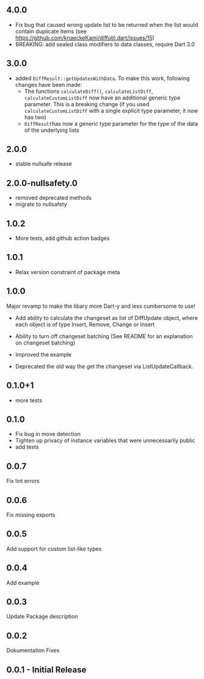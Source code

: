 ## 4.0.0

- Fix bug that caused wrong update list to be returned when the list would contain duplicate items (see https://github.com/knaeckeKami/diffutil.dart/issues/15)
- BREAKING: add sealed class modifiers to data classes, require Dart 3.0

## 3.0.0


- added `DiffResult::getUpdatesWithData`. To make this work, following changes have been made: 
    -  The functions `calculateDiff()`, `calculateListDiff`, `calculateCustomListDiff` now have an additional 
       generic type parameter. This is a breaking change (if you used `calculateCustomListDiff`
       with a single explicit type parameter, it now has two)
    - `DiffResult`has now a generic type parameter for the type of the data of the underlying lists
    

## 2.0.0

- stable nullsafe release

## 2.0.0-nullsafety.0

- removed deprecated methods
- migrate to nullsafety

## 1.0.2

- More tests, add github action badges

## 1.0.1

- Relax version constraint of package meta

## 1.0.0

Major revamp to make the libary more Dart-y and less cumbersome to use!

- Add ability to calculate the changeset as list of DiffUpdate object, where each object is of type Insert, Remove, Change or Insert
- Ability to turn off changeset batching (See README for an explanation on changeset batching)
- Improved the example

- Deprecated the old way the get the changeset via ListUpdateCallback.

## 0.1.0+1

- more tests

## 0.1.0

- Fix bug in move detection
- Tighten up privacy of instance variables that were unnecessarily public
- add tests

## 0.0.7

Fix lint errors

## 0.0.6

Fix missing exports

## 0.0.5

Add support for custom list-like types

## 0.0.4

Add example

## 0.0.3

Update Package description

## 0.0.2

Dokumentation Fixes


## 0.0.1 - Initial Release
